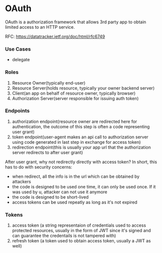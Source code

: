 # OAuth

OAuth is a authorization framework that allows 3rd party app to obtain limited access to an HTTP service.

RFC: https://datatracker.ietf.org/doc/html/rfc6749

### Use Cases

- delegate 

### Roles

1. Resource Owner(typically end-user)
2. Resource Server(holds resource, typically your owner backend server)
3. Client(an app on behalf of resource owner, typically browser)
4. Authorization Server(server responsible for issuing auth token)

### Endpoints

1. authorization endpoint(resource owner are redirected here for authentication, the outcome of this step is often a code representing user grant)
2. token endpoint(user-agent makes an api call to authorization server using code generated in last step in exchange for access token)
3. redirection endpoint(this is usually your app url that the authorization server redirects to after user grant)

After user grant, why not redirectly directly with access token? In short, this has to do with security concerns:

- when redirect, all the info is in the url which can be obtained by attackers
- the code is designed to be used one time, it can only be used once. If it was used by u, attacker can not use it anymore
- the code is designed to be short-lived
- access tokens can be used repeatly as long as it's not expired

### Tokens

1. access token (a string representaion of credentials used to access protected resources, usually in the form of JWT since it's signed and can guarantee the credentails is not tampered with)
2. refresh token (a token used to obtain access token, usually a JWT as well)
